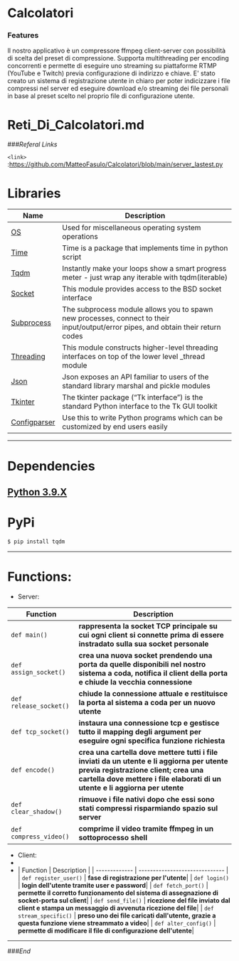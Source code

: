 # Calcolatori
### Features
Il nostro applicativo è un compressore ffmpeg client-server con possibilità di scelta del preset di compressione. Supporta multithreading per encoding concorrenti e permette di eseguire uno streaming su piattaforme RTMP (YouTube e Twitch) previa configurazione di indirizzo e chiave. E' stato creato un sistema di registrazione utente in chiaro per poter indicizzare i file compressi nel server ed eseguire download e/o streaming dei file personali in base al preset scelto nel proprio file di configurazione utente.




# Reti_Di_Calcolatori.md

###*Referal Links*

`<link>` :<https://github.com/MatteoFasulo/Calcolatori/blob/main/server_lastest.py>

# Libraries

| Name | Description |
| ------------- | ------------------------------ |
| [OS] | Used for miscellaneous operating system operations
| [Time] | Time is a package that implements time in python script
| [Tqdm]| Instantly make your loops show a smart progress meter - just wrap any iterable with tqdm(iterable)
| [Socket] | This module provides access to the BSD socket interface
| [Subprocess] | The subprocess module allows you to spawn new processes, connect to their input/output/error pipes, and obtain their return codes
| [Threading] | This module constructs higher-level threading interfaces on top of the lower level _thread module
| [Json] | Json exposes an API familiar to users of the standard library marshal and pickle modules
| [Tkinter] | The tkinter package (“Tk interface”) is the standard Python interface to the Tk GUI toolkit
| [Configparser] | Use this to write Python programs which can be customized by end users easily

---
# Dependencies

[Python 3.9.X]
---
# PyPi

```sh
$ pip install tqdm
```

----
# Functions:                

- Server:
         
| Function | Description                    |
| ------------- | ------------------------------ |
| `def main()`   | **rappresenta la socket TCP principale su cui ogni client si connette prima di essere instradato sulla sua socket personale**|
| `def assign_socket()`      | **crea una nuova socket prendendo una porta da quelle disponibili nel nostro sistema a coda, notifica il client della porta e chiude la vecchia connessione**|
| `def release_socket()`   | **chiude la connessione attuale e restituisce la porta al sistema a coda per un nuovo utente**|
| `def tcp_socket()`      | **instaura una connessione tcp e gestisce tutto il mapping degli argument per eseguire ogni specifica funzione richiesta**|
| `def encode()`   | **crea una cartella dove mettere tutti i file inviati da un utente e li aggiorna per utente previa registrazione client; crea una cartella dove mettere i file elaborati di un utente e li aggiorna per utente**|
| `def clear_shadow()`      | **rimuove i file nativi dopo che essi sono stati compressi risparmiando spazio sul server**|
| `def compress_video()`      | **comprime il video tramite ffmpeg in un sottoprocesso shell**|

- Client:
- 
- | Function | Description                    |
| ------------- | ------------------------------ |
| `def register_user()`   | **fase di registrazione per l'utente**|
| `def login()`      | **login dell'utente tramite user e password**|
| `def fetch_port()`   | **permette il corretto funzionamento del sistema di assegnazione di socket-porta sul client**|
| `def send_file()`   | **ricezione del file inviato dal client e stampa un messaggio di avvenuta ricezione del file**|
| `def stream_specific()`   | **preso uno dei file caricati dall'utente, grazie a questa funzione viene streammato a video**|
| `def alter_config()`   | **permette di modificare il file di configurazione dell'utente**|

----

###*End*


[Python 3.9.X]: <https://www.python.org/downloads/release/python-390/>
[OS]: <https://docs.python.org/3/library/os.html>
[Time]: <https://docs.python.org/3/library/time.html> 
[Tqdm]: <https://pypi.org/project/tqdm/>
[Socket]: <https://docs.python.org/3/library/socket.html> 
[Subprocess]: <https://docs.python.org/3/library/subprocess.html>
[Threading]: <https://docs.python.org/3/library/threading.html>
[Json]: <https://docs.python.org/3/library/json.html>
[Tkinter]: <https://docs.python.org/3/library/tkinter.html> 
[Configparser]: <https://docs.python.org/3/library/configparser.html>
